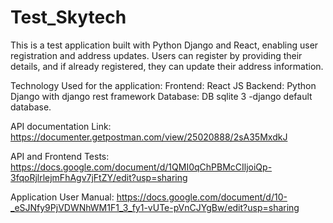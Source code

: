 # Test_Skytech

This is a test application built with Python Django and React, enabling user registration and address updates. Users can register by providing their details, and if already registered, they can update their address information.

Technology Used for the application:
Frontend: React JS
Backend: Python Django with django rest framework
Database: DB sqlite 3 -django default database.



API documentation Link: https://documenter.getpostman.com/view/25020888/2sA35MxdkJ

API and Frontend Tests: https://docs.google.com/document/d/1QMI0qChPBMcCIljoiQp-3fqoRjlrlejmFhAgv7jFtZY/edit?usp=sharing

Application User Manual: https://docs.google.com/document/d/10-_eSJNfy9PjVDWNhWM1F1_3_fy1-vUTe-pVnCJYgBw/edit?usp=sharing




